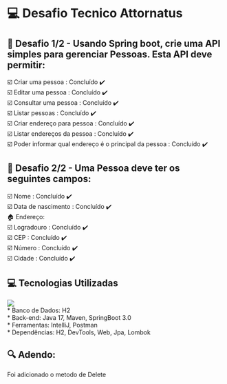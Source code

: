 # :computer: Desafio Tecnico Attornatus

## :dart: Desafio 1/2 - Usando Spring boot, crie uma API simples para gerenciar Pessoas. Esta API deve permitir:  

☑️ 	Criar uma pessoa : Concluído :heavy_check_mark:
<br> 
☑️	Editar uma pessoa : Concluído :heavy_check_mark:
<br> 
☑️	Consultar uma pessoa : Concluído :heavy_check_mark:
<br> 
☑️	Listar pessoas : Concluído :heavy_check_mark:
<br> 
☑️	Criar endereço para pessoa : Concluído :heavy_check_mark:
<br> 
☑️	Listar endereços da pessoa : Concluído :heavy_check_mark:
<br> 
☑️	Poder informar qual endereço é o principal da pessoa : Concluído :heavy_check_mark:
<br> 

## :raising_hand: Desafio 2/2 - Uma Pessoa deve ter os seguintes campos:  

☑️ Nome : Concluído :heavy_check_mark:
<br> 
☑️ Data de nascimento : Concluído :heavy_check_mark:
<br> 
:house: Endereço:
<br> 
☑️ Logradouro : Concluído :heavy_check_mark:
<br> 
☑️ CEP : Concluído :heavy_check_mark:
<br> 
☑️ Número : Concluído :heavy_check_mark:
<br> 
☑️ Cidade : Concluído :heavy_check_mark:
<br>

## :computer: Tecnologias Utilizadas
<a href="https://skillicons.dev">
  <img src="https://skillicons.dev/icons?i=idea,spring,java,git" />
</a>
<br>
* Banco de Dados: H2
<br> 
* Back-end: Java 17, Maven, SpringBoot 3.0    
<br> 
* Ferramentas: IntelliJ, Postman
<br> 
* Dependências: H2, DevTools, Web, Jpa, Lombok
<br>
  
## :mag: Adendo:
  <p>
  Foi adicionado o metodo de Delete
  </p>
<br>

